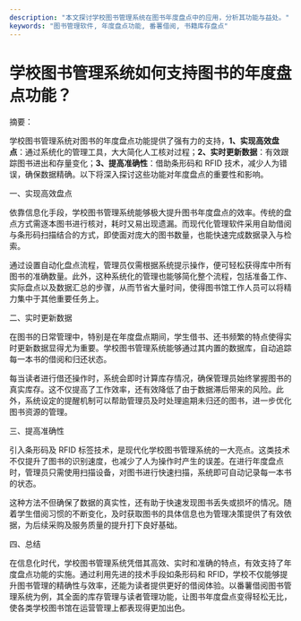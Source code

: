 ```yaml
---
description: "本文探讨学校图书管理系统在图书年度盘点中的应用，分析其功能与益处。"
keywords: "图书管理软件, 年度盘点功能, 番薯借阅, 书籍库存盘点"
---
```

# 学校图书管理系统如何支持图书的年度盘点功能？

摘要： 

学校图书管理系统对图书的年度盘点功能提供了强有力的支持，**1、实现高效盘点**：通过系统化的管理工具，大大简化人工核对过程；**2、实时更新数据**：有效跟踪图书进出和存量变化；**3、提高准确性**：借助条形码和 RFID 技术，减少人为错误，确保数据精确。以下将深入探讨这些功能对年度盘点的重要性和影响。

一、实现高效盘点

依靠信息化手段，学校图书管理系统能够极大提升图书年度盘点的效率。传统的盘点方式需逐本图书进行核对，耗时又易出现遗漏。而现代化管理软件采用自助借阅与条形码扫描结合的方式，即使面对庞大的图书数量，也能快速完成数据录入与检索。

通过设置自动化盘点流程，管理员仅需根据系统提示操作，便可轻松获得库中所有图书的准确数量。此外，这种系统化的管理也能够简化整个流程，包括准备工作、实际盘点以及数据汇总的步骤，从而节省大量时间，使得图书馆工作人员可以将精力集中于其他重要任务上。

二、实时更新数据

在图书的日常管理中，特别是在年度盘点期间，学生借书、还书频繁的特点使得实时更新数据显得尤为重要。学校图书管理系统能够通过其内置的数据库，自动追踪每一本书的借阅和归还状态。

每当读者进行借还操作时，系统会即时计算库存情况，确保管理员始终掌握图书的真实库存。这不仅提高了工作效率，还有效降低了由于数据滞后带来的风险。此外，系统设定的提醒机制可以帮助管理员及时处理逾期未归还的图书，进一步优化图书资源的管理。

三、提高准确性

引入条形码及 RFID 标签技术，是现代化学校图书管理系统的一大亮点。这类技术不仅提升了图书的识别速度，也减少了人为操作时产生的误差。在进行年度盘点时，管理员只需使用扫描设备，对图书进行快速扫描，系统即可自动记录每一本书的状态。

这种方法不但确保了数据的真实性，还有助于快速发现图书丢失或损坏的情况。随着学生借阅习惯的不断变化，及时获取图书的具体信息也为管理决策提供了有效依据，为后续采购及服务质量的提升打下良好基础。

四、总结

在信息化时代，学校图书管理系统凭借其高效、实时和准确的特点，有效支持了年度盘点功能的实施。通过利用先进的技术手段如条形码和 RFID，学校不仅能够提升图书管理的精确性与效率，还能为读者提供更好的借阅体验。以番薯借阅图书管理系统为例，其全面的库存管理与读者管理功能，让图书年度盘点变得轻松无比，使各类学校图书馆在运营管理上都表现得更加出色。
